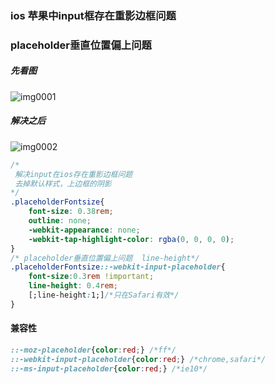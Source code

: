 ### ios 苹果中input框存在重影边框问题
### placeholder垂直位置偏上问题
##### 先看图
![img0001](https://img-blog.csdnimg.cn/20200804105938835.png?x-oss-process=image/watermark,type_ZmFuZ3poZW5naGVpdGk,shadow_10,text_aHR0cHM6Ly9ibG9nLmNzZG4ubmV0L3FxXzQ1MDk0Njgy,size_16,color_FFFFFF,t_70)

##### 解决之后
![img0002](https://img-blog.csdnimg.cn/20200804110324657.jpg?x-oss-process=image/watermark,type_ZmFuZ3poZW5naGVpdGk,shadow_10,text_aHR0cHM6Ly9ibG9nLmNzZG4ubmV0L3FxXzQ1MDk0Njgy,size_16,color_FFFFFF,t_70)

```css
/* 
 解决input在ios存在重影边框问题
 去掉默认样式，上边框的阴影
*/
.placeholderFontsize{
    font-size: 0.38rem;
    outline: none;
    -webkit-appearance: none; 
    -webkit-tap-highlight-color: rgba(0, 0, 0, 0);
}
/* placeholder垂直位置偏上问题  line-height*/
.placeholderFontsize::-webkit-input-placeholder{
    font-size:0.3rem !important;
    line-height: 0.4rem;
    [;line-height:1;]/*只在Safari有效*/
}

```
#### 兼容性
```css
::-moz-placeholder{color:red;} /*ff*/
::-webkit-input-placeholder{color:red;} /*chrome,safari*/
::-ms-input-placeholder{color:red;} /*ie10*/

```

